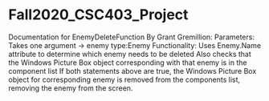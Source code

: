 # Fall2020_CSC403_Project

Documentation for EnemyDeleteFunction By Grant Gremillion:
    Parameters:
        Takes one argument -> enemy type:Enemy
    Functionality:
        Uses Enemy.Name attribute to determine which enemy needs to be deleted
        Also checks that the Windows Picture Box object corresponding with that enemy is in the component list
            If both statements above are true, the Windows Picture Box object for corresponding enemy is removed from the components list,
            removing the enemy from the screen.
        
    